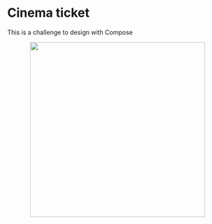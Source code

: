 # Cinema ticket
This is a challenge to design with Compose

<p align="center">
 <img src='https://github.com/javacl/cinema-ticket/assets/45559398/41f3cf2e-8a35-4453-bcf8-8c79256c404a.png' width='400'>
</p>
